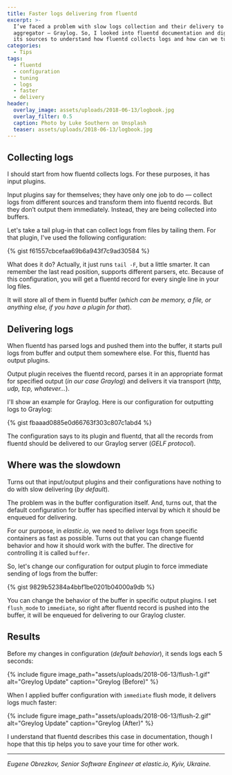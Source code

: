 ```yaml
---
title: Faster logs delivering from fluentd
excerpt: >-
  I’ve faced a problem with slow logs collection and their delivery to our logs
  aggregator — Graylog. So, I looked into fluentd documentation and digging up
  its sources to understand how fluentd collects logs and how can we tune it.
categories:
  - Tips
tags:
  - fluentd
  - configuration
  - tuning
  - logs
  - faster
  - delivery
header:
  overlay_image: assets/uploads/2018-06-13/logbook.jpg
  overlay_filter: 0.5
  caption: Photo by Luke Southern on Unsplash
  teaser: assets/uploads/2018-06-13/logbook.jpg
---
```


## Collecting logs

I should start from how fluentd collects logs. For these purposes, it has input
plugins.

Input plugins say for themselves; they have only one job to do — collect logs
from different sources and transform them into fluentd records. But they don’t
output them immediately. Instead, they are being collected into buffers.

Let's take a tail plug-in that can collect logs from files by tailing them. For
that plugin, I've used the following configuration:

{% gist f61557cbcefaa69b6a943f7c9ad30584 %}

What does it do? Actually, it just runs `tail -F`, but a little smarter. It can
remember the last read position, supports different parsers, etc. Because of
this configuration, you will get a fluentd record for every single line in your
log files.

It will store all of them in fluentd buffer (_which can be memory, a file, or
anything else, if you have a plugin for that_).

## Delivering logs

When fluentd has parsed logs and pushed them into the buffer, it starts pull
logs from buffer and output them somewhere else. For this, fluentd has output
plugins.

Output plugin receives the fluentd record, parses it in an appropriate format
for specified output (_in our case Graylog_) and delivers it via transport
(_http, udp, tcp, whatever…_).

I'll show an example for Graylog. Here is our configuration for outputting logs
to Graylog:

{% gist fbaaad0885e0d66763f303c807c1abd4 %}

The configuration says to its plugin and fluentd, that all the records from
fluentd should be delivered to our Graylog server (_GELF protocol_).

## Where was the slowdown

Turns out that input/output plugins and their configurations have nothing to do
with slow delivering (_by default_).

The problem was in the buffer configuration itself. And, turns out, that the
default configuration for buffer has specified interval by which it should be
enqueued for delivering.

For our purpose, in _elastic.io_, we need to deliver logs from specific
containers as fast as possible. Turns out that you can change fluentd behavior
and how it should work with the buffer. The directive for controlling it is
called `buffer`.

So, let's change our configuration for output plugin to force immediate sending
of logs from the buffer:

{% gist 9829b52384a4bbf1be0201b04000a9db %}

You can change the behavior of the buffer in specific output plugins. I set
`flush_mode` to `immediate`, so right after fluentd record is pushed into the
buffer, it will be enqueued for delivering to our Graylog cluster.

## Results

Before my changes in configuration (_default behavior_), it sends logs each 5
seconds:

{% include figure image_path="assets/uploads/2018-06-13/flush-1.gif" alt="Greylog Update" caption="Greylog (Before)" %}

When I applied buffer configuration with `immediate` flush mode, it delivers
logs much faster:

{% include figure image_path="assets/uploads/2018-06-13/flush-2.gif" alt="Greylog Update" caption="Greylog (After)" %}

I understand that fluentd describes this case in documentation, though I hope
that this tip helps you to save your time for other work.

---

_Eugene Obrezkov, Senior Software Engineer at elastic.io, Kyiv, Ukraine._

